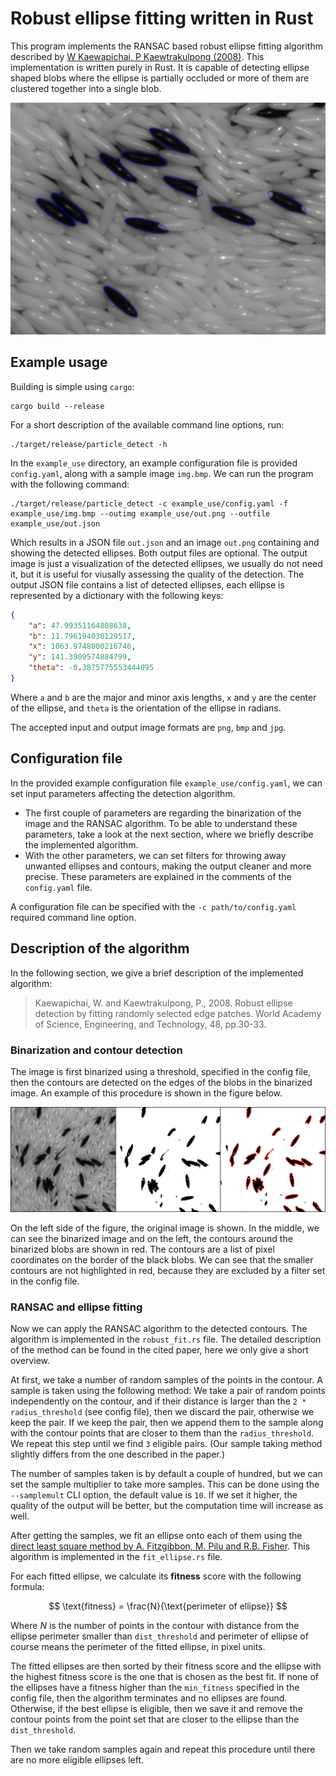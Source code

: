 # Robust ellipse fitting written in Rust

This program implements the RANSAC based robust ellipse fitting algorithm described by [W Kaewapichai, P Kaewtrakulpong (2008)](https://scholar.google.com/scholar?cluster=5586026904313573649&hl=en&as_sdt=2007). This implementation is written purely in Rust. It is capable of detecting ellipse shaped blobs where the ellipse is partially occluded or more of them are clustered together into a single blob.

![Example picture](example.png)

## Example usage

Building is simple using `cargo`:

```shell
cargo build --release
```

For a short description of the available command line options, run:

```shell
./target/release/particle_detect -h
```

In the `example_use` directory, an example configuration file is provided `config.yaml`, along with a sample image `img.bmp`. We can run the program with the following command:

```shell
./target/release/particle_detect -c example_use/config.yaml -f example_use/img.bmp --outimg example_use/out.png --outfile example_use/out.json
```

Which results in a JSON file `out.json` and an image `out.png` containing and showing the detected ellipses. Both output files are optional. The output image is just a visualization of the detected ellipses, we usually do not need it, but it is useful for viusally assessing the quality of the detection. The output JSON file contains a list of detected ellipses, each ellipse is represented by a dictionary with the following keys:

```json
{
    "a": 47.99351164808638,
    "b": 11.796194030129517,
    "x": 1063.9748000216746,
    "y": 141.3909574884799,
    "theta": -0.3875775553444095
}
```

Where `a` and `b` are the major and minor axis lengths, `x` and `y` are the center of the ellipse, and `theta` is the orientation of the ellipse in radians.

The accepted input and output image formats are `png`, `bmp` and `jpg`.

## Configuration file

In the provided example configuration file `example_use/config.yaml`, we can set input parameters affecting the detection algorithm.

- The first couple of parameters are regarding the binarization of the image and the RANSAC algorithm. To be able to understand these parameters, take a look at the next section, where we briefly describe the implemented algorithm.
- With the other parameters, we can set filters for throwing away unwanted ellipses and contours, making the output cleaner and more precise. These parameters are explained in the comments of the `config.yaml` file.

A configuration file can be specified with the `-c path/to/config.yaml` required command line option.

## Description of the algorithm

In the following section, we give a brief description of the implemented algorithm:

> Kaewapichai, W. and Kaewtrakulpong, P., 2008. Robust ellipse detection by fitting randomly selected edge patches. World Academy of Science, Engineering, and Technology, 48, pp.30-33.

### Binarization and contour detection

The image is first binarized using a threshold, specified in the config file, then the contours are detected on the edges of the blobs in the binarized image. An example of this procedure is shown in the figure below.

![An example showing the result of binarization and the contours found.](binarization_and_contours.png)

On the left side of the figure, the original image is shown. In the middle, we can see the binarized image and on the left, the contours around the binarized blobs are shown in red. The contours are a list of pixel coordinates on the border of the black blobs. We can see that the smaller contours are not highlighted in red, because they are excluded by a filter set in the config file.

### RANSAC and ellipse fitting

Now we can apply the RANSAC algorithm to the detected contours. The algorithm is implemented in the `robust_fit.rs` file. The detailed description of the method can be found in the cited paper, here we only give a short overview.

At first, we take a number of random samples of the points in the contour. A sample is taken using the following method: We take a pair of random points independently on the contour, and if their distance is larger than the `2 * radius_threshold` (see config file), then we discard the pair, otherwise we keep the pair. If we keep the pair, then we append them to the sample along with the contour points that are closer to them than the `radius_threshold`. We repeat this step until we find `3` eligible pairs. (Our sample taking method slightly differs from the one described in the paper.)

The number of samples taken is by default a couple of hundred, but we can set the sample multiplier to take more samples. This can be done using the `--samplemult` CLI option, the default value is `10`. If we set it higher, the quality of the output will be better, but the computation time will increase as well.

After getting the samples, we fit an ellipse onto each of them using the [direct least square method by A. Fitzgibbon, M. Pilu and R.B. Fisher](https://ieeexplore.ieee.org/document/765658). This algorithm is implemented in the `fit_ellipse.rs` file.

For each fitted ellipse, we calculate its __fitness__ score with the following formula:

$$
\text{fitness} = \frac{N}{\text{perimeter of ellipse}}
$$

Where $N$ is the number of points in the contour with distance from the ellipse perimeter smaller than `dist_threshold` and $\text{perimeter of ellipse}$ of course means the perimeter of the fitted ellipse, in pixel units.

The fitted ellipses are then sorted by their fitness score and the ellipse with the highest fitness score is the one that is chosen as the best fit. If none of the ellipses have a fitness higher than the `min_fitness` specified in the config file, then the algorithm terminates and no ellipses are found. Otherwise, if the best ellipse is eligible, then we save it and remove the contour points from the point set that are closer to the ellipse than the `dist_threshold`.

Then we take random samples again and repeat this procedure until there are no more eligible ellipses left.
